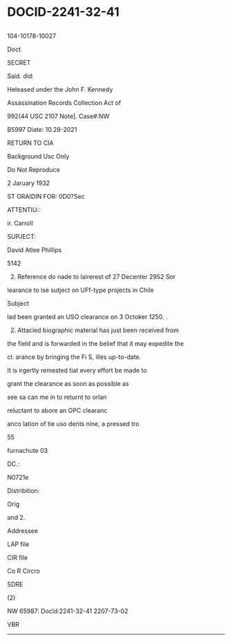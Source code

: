 # DOCID-2241-32-41

##
104-10178-10027

Doct

SECRET

Said. did:

Heleased under the John F. Kennedy

Assassination Records Collection Act of

992(44 USC 2107 Note]. Case#:NW

B5997 Diate: 10.28-2021

RETURN TO CIA

Background Usc Only

Do Not Reproduce

2 Jaruary 1932

ST ORAIDIN FOR: 0D0?Sec

ATTENTIU::

ir. Carroll

SUPJECT:

David Atlee Phillips

5142

2. Reference do nade to lairerest of 27 Decenter 2952 Sor

learance to ise sutject on UFf-type projects in Chile

Subject

lad been granted an USO clearance on 3 Octoker 1250. .

2. Attacied biographic material has just been received from

the field and is forwarded in the belief that it may expedite the

cl: arance by bringing the Fi S, illes up-to-date.

It is irgertly remested tiat every effort be made to

grant the clearance as soon as possible as

see sa can me in to returnt to orlan

reluctant to abore an OPC clearanc

anco lation of tie uso dents nine, a pressed tro

55

furnachute 03

DC.:

N0721e

Distribition:

Orig

and 2.

Addressee

LAP file

CIR file

Co R Circro

SDRE

(2)

NW 65987: Docld:2241-32-41
2207-73-02

VBR

---


